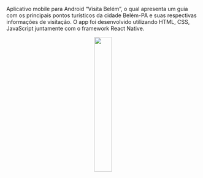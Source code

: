 Aplicativo mobile para Android “Visita Belém”, o qual apresenta um guia com os principais pontos turísticos da cidade Belém-PA e suas respectivas informações de visitação. O app foi desenvolvido utilizando HTML, CSS, JavaScript juntamente com o framework React Native.

<div align="center">
  <img src="https://user-images.githubusercontent.com/99658673/198099596-637a7acf-3c02-4a1a-bd7b-b47db74ac548.jpg" width="30%" />
  <img2 src="https://user-images.githubusercontent.com/99658673/198099604-03d79327-2357-47ec-9544-acd6b99e41d5.jpg" width="30%" />
  <img3 src="https://user-images.githubusercontent.com/99658673/198099607-a0ba6ea2-dc23-47d9-b3b4-26f1b99be64d.jpg" width="30%" />
</div>

<div align="center">
  <img2 src="https://user-images.githubusercontent.com/99658673/198099604-03d79327-2357-47ec-9544-acd6b99e41d5.jpg" width="30%" />
</div>
